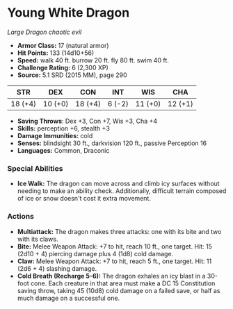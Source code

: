 # Young White Dragon

*Large* *Dragon* *chaotic evil*

- **Armor Class:** 17 (natural armor)
- **Hit Points:** 133 (14d10+56)
- **Speed:** walk 40 ft. burrow 20 ft. fly 80 ft. swim 40 ft.
- **Challenge Rating:** 6 (2,300 XP)
- **Source:** 5.1 SRD (2015 MM), page 290

| STR | DEX | CON | INT | WIS | CHA |
| --- | --- | --- | --- | --- | --- |
| 18 (+4) | 10 (+0) | 18 (+4) | 6 (-2) | 11 (+0) | 12 (+1) |

- **Saving Throws**: Dex +3, Con +7, Wis +3, Cha +4
- **Skills:** perception +6, stealth +3
- **Damage Immunities:** cold
- **Senses:** blindsight 30 ft., darkvision 120 ft., passive Perception 16
- **Languages:** Common, Draconic

### Special Abilities

- **Ice Walk:** The dragon can move across and climb icy surfaces without needing to make an ability check. Additionally, difficult terrain composed of ice or snow doesn't cost it extra movement.

### Actions

- **Multiattack:** The dragon makes three attacks: one with its bite and two with its claws.
- **Bite:** Melee Weapon Attack: +7 to hit, reach 10 ft., one target. Hit: 15 (2d10 + 4) piercing damage plus 4 (1d8) cold damage.
- **Claw:** Melee Weapon Attack: +7 to hit, reach 5 ft., one target. Hit: 11 (2d6 + 4) slashing damage.
- **Cold Breath (Recharge 5-6):** The dragon exhales an icy blast in a 30-foot cone. Each creature in that area must make a DC 15 Constitution saving throw, taking 45 (10d8) cold damage on a failed save, or half as much damage on a successful one.


